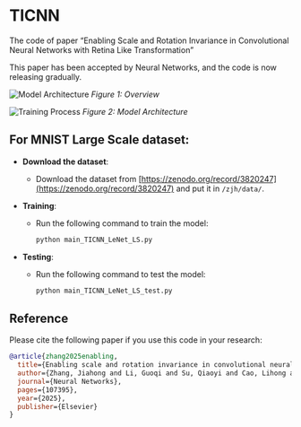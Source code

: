 # TICNN

The code of paper “Enabling Scale and Rotation Invariance in Convolutional Neural Networks with Retina Like Transformation”

This paper has been accepted by Neural Networks, and the code is now releasing gradually.

![Model Architecture](.img/fig1.png)
*Figure 1: Overview*

![Training Process](.img/ticnn.png)
*Figure 2: Model Architecture*

## For MNIST Large Scale dataset:

- **Download the dataset**:
  - Download the dataset from [https://zenodo.org/record/3820247](https://zenodo.org/record/3820247) and put it in `/zjh/data/`.

- **Training**:
  - Run the following command to train the model:
    ```bash
    python main_TICNN_LeNet_LS.py
    ```

- **Testing**:
  - Run the following command to test the model:
    ```bash
    python main_TICNN_LeNet_LS_test.py
    ```

## Reference

Please cite the following paper if you use this code in your research:

```bibtex
@article{zhang2025enabling,
  title={Enabling scale and rotation invariance in convolutional neural networks with retina like transformation},
  author={Zhang, Jiahong and Li, Guoqi and Su, Qiaoyi and Cao, Lihong and Tian, Yonghong and Xu, Bo},
  journal={Neural Networks},
  pages={107395},
  year={2025},
  publisher={Elsevier}
}